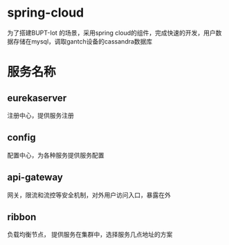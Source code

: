 # spring-cloud
为了搭建BUPT-Iot 的场景，采用spring cloud的组件，完成快速的开发，用户数据存储在mysql，调取gantch设备的cassandra数据库

# 服务名称
## eurekaserver
注册中心，提供服务注册

## config 
配置中心，为各种服务提供服务配置

## api-gateway
网关，限流和流控等安全机制，对外用户访问入口，暴露在外

## ribbon
负载均衡节点， 提供服务在集群中，选择服务几点地址的方案
